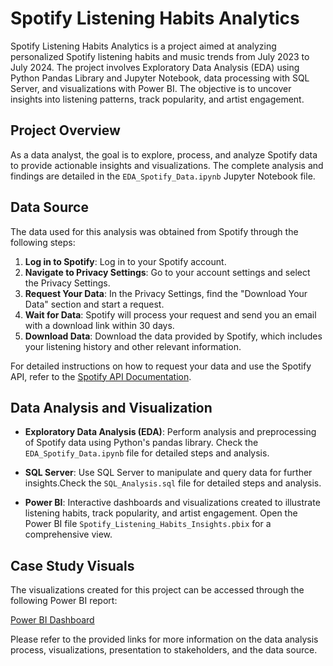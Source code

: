 # Spotify Listening Habits Analytics

Spotify Listening Habits Analytics is a project aimed at analyzing personalized Spotify listening habits and music trends from July 2023 to July 2024. The project involves Exploratory Data Analysis (EDA) using Python Pandas Library and Jupyter Notebook, data processing with SQL Server, and visualizations with Power BI. The objective is to uncover insights into listening patterns, track popularity, and artist engagement.
## Project Overview

As a data analyst, the goal is to explore, process, and analyze Spotify data to provide actionable insights and visualizations. The complete analysis and findings are detailed in the `EDA_Spotify_Data.ipynb` Jupyter Notebook file.

## **Data Source**

The data used for this analysis was obtained from Spotify through the following steps:

1. **Log in to Spotify**: Log in to your Spotify account.
2. **Navigate to Privacy Settings**: Go to your account settings and select the Privacy Settings.
3. **Request Your Data**: In the Privacy Settings, find the "Download Your Data" section and start a request.
4. **Wait for Data**: Spotify will process your request and send you an email with a download link within 30 days.
5. **Download Data**: Download the data provided by Spotify, which includes your listening history and other relevant information.

For detailed instructions on how to request your data and use the Spotify API, refer to the [Spotify API Documentation](https://developer.spotify.com/documentation/web-api/).

## Data Analysis and Visualization

- **Exploratory Data Analysis (EDA)**: Perform analysis and preprocessing of Spotify data using Python's pandas library. Check the `EDA_Spotify_Data.ipynb` file for detailed steps and analysis.

- **SQL Server**: Use SQL Server to manipulate and query data for further insights.Check the `SQL_Analysis.sql` file for detailed steps and analysis.

- **Power BI**: Interactive dashboards and visualizations created to illustrate listening habits, track popularity, and artist engagement. Open the Power BI file `Spotify_Listening_Habits_Insights.pbix` for a comprehensive view.

## Case Study Visuals

The visualizations created for this project can be accessed through the following Power BI report:

[Power BI Dashboard](https://yourpowerbi.com/reportlink)

Please refer to the provided links for more information on the data analysis process, visualizations, presentation to stakeholders, and the data source.
